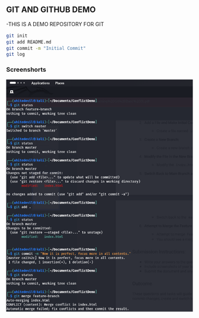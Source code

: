 ## GIT AND GITHUB DEMO
-THIS IS A DEMO REPOSITORY FOR GIT
```bash
git init
git add README.md
git commit -m "Initial Commit"
git log
```

### Screenshorts
![GIT DEMO](./screenshorts/ss.png)